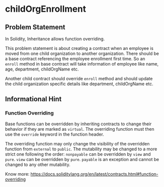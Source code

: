 # childOrgEnrollment
## Problem Statement

In Solidity, Inheritance allows function overriding.

This problem statement is about creating a contract when an employee is moved from one child organization to another organization. There should be a base contract referencing the employee enrollment first time. So an `enroll` method in base contract will take information of employee like name, age, department, childOrgName etc.

Another child contract should override `enroll` method and should update the child organization specific details like department, childOrgName etc.

## Informational Hint

### Function Overriding

Base functions can be overridden by inheriting contracts to change their behavior if they are marked as `virtual`. The overriding function must then use the `override` keyword in the function header. 

The overriding function may only change the visibility of the overridden function from `external` to `public`. The mutability may be changed to a more strict one following the order: `nonpayable` can be overridden by `view` and `pure`. `view` can be overridden by `pure`. `payable` is an exception and cannot be changed to any other mutability.

Know more: https://docs.soliditylang.org/en/latest/contracts.html#function-overriding